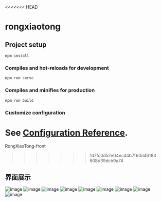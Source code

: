 <<<<<<< HEAD
# rongxiaotong

## Project setup
```
npm install
```

### Compiles and hot-reloads for development
```
npm run serve
```

### Compiles and minifies for production
```
npm run build
```

### Customize configuration
See [Configuration Reference](https://cli.vuejs.org/config/).
=======
RongXiaoTong-front
>>>>>>> 1d7fc0d52e04ec44b7f60d46183608d39dcb9a74
## 界面展示
![image](https://github.com/gifhjygcsdhjb456/ArgriculturalSale-Client/assets/93047027/afeecdfe-c620-4302-b25b-661cce522934)
![image](https://github.com/gifhjygcsdhjb456/ArgriculturalSale-Client/assets/93047027/5f0628f3-fc30-4f92-89c0-cf5e0734d922)
![image](https://github.com/gifhjygcsdhjb456/ArgriculturalSale-Client/assets/93047027/420ad1fb-0f03-41de-8ae5-2a0000dc3c1f)
![image](https://github.com/gifhjygcsdhjb456/ArgriculturalSale-Client/assets/93047027/7e57cb50-d4d9-4a9d-896e-678ceb2c326c)
![image](https://github.com/gifhjygcsdhjb456/ArgriculturalSale-Client/assets/93047027/676c92a8-8e55-4bfd-b8b9-a555f6936e7d)
![image](https://github.com/gifhjygcsdhjb456/ArgriculturalSale-Client/assets/93047027/692ba145-b0a6-4ff4-b40e-97c66c561cf4)
![image](https://github.com/gifhjygcsdhjb456/ArgriculturalSale-Client/assets/93047027/d9072815-e395-4d2b-a357-9770c8dba315)
![image](https://github.com/gifhjygcsdhjb456/ArgriculturalSale-Client/assets/93047027/2bb1fd65-e351-4b84-925a-71be878abbcc)
![image](https://github.com/gifhjygcsdhjb456/ArgriculturalSale-Client/assets/93047027/9ed98b61-b0ba-483f-8a3f-c662b5052fb7)


